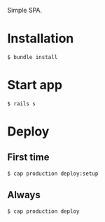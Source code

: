 Simple SPA.

# Installation

    $ bundle install

# Start app

    $ rails s

# Deploy

## First time

    $ cap production deploy:setup

## Always

    $ cap production deploy
